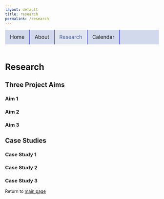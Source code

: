 ```yaml
---
layout: default
title: research
permalink: /research
---
```

<style>
  .topnav {
  background-color: #d3d9ed;
  overflow: hidden;
  position: sticky;
  top: 0;
 }
.topnav a {
  float: left;
  text-align: center;
  padding: 14px 16px;
  text-decoration: none;
  font-size: 17px;
 }
.topnav a:hover {
  background-color: #e1e5f0;
  color: #5e72ab;
 }
.topnav a.active {
  background-color: #e1e5f0;
  color: #4860a3;
}
</style>
<div class="topnav">
 <a style="border-right: 1px solid blue;" href="home">Home</a>
 <a style="border-right: 1px solid blue;" href="about">About</a>
 <a style="border-right: 1px solid blue;" class="active" href="research">Research</a>
 <a style="border-right: 1px solid blue;" href="calendar">Calendar</a>
</div>
<br>

<h1> Research </h1>

<h2> Three Project Aims </h2>

<h3> Aim 1 </h3>
<h3> Aim 2 </h3>
<h3> Aim 3 </h3>

<h2> Case Studies </h2>

<h3> Case Study 1 </h3>
<h3> Case Study 2 </h3>
<h3> Case Study 3 </h3>

Return to [main page](home.md)

